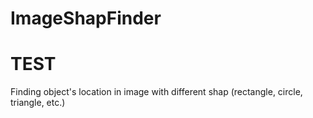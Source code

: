 # ImageShapFinder

# TEST

Finding object's location in image with different shap (rectangle, circle, triangle, etc.)
